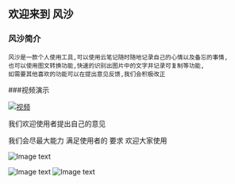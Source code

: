 ## 欢迎来到 风沙


### 风沙简介

    风沙是一款个人使用工具,可以使用云笔记随时随地记录自己的心情以及备忘的事情,
    也可以使用图文转换功能,快速的识别出图片中的文字并记录可复制等功能,
    如需要其他喜欢的功能可以在提出意见反馈,我们会积极改正


###视频演示


[![视频](https://github.com/623034345/fengsha.github.io/blob/master/Simulator%20Screen%20Shot%20-%20iPhone%20Xʀ%20-%202019-08-30%20at%2014.15.00.png)](https://github.com/623034345/fengsha.github.io/blob/master/QQ20190830-155544-HD.mp4)

我们欢迎使用者提出自己的意见

我们会尽最大能力
满足使用者的
要求
欢迎大家使用

![Image text](https://github.com/623034345/fengsha.github.io/blob/master/Simulator%20Screen%20Shot%20-%20iPhone%20Xʀ%20-%202019-08-30%20at%2014.15.00.png)

![Image text](https://github.com/623034345/fengsha.github.io/blob/master/Simulator%20Screen%20Shot%20-%20iPhone%20Xʀ%20-%202019-08-30%20at%2014.22.08.png)
![Image text](https://github.com/623034345/fengsha.github.io/blob/master/Simulator%20Screen%20Shot%20-%20iPhone%20Xʀ%20-%202019-08-30%20at%2015.53.34.png)
